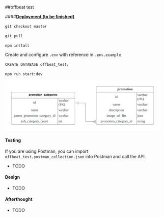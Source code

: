 ##offbeat test

####<ins><b>Deployment (to be finished)</b></ins>

`git checkout master`

`git pull`

`npm install`

Create and configure `.env` with reference in `.env.example`

`CREATE DATABASE offbeat_test;`

`npm run start:dev`

![Database ERD](db-erd.jpeg)

#### Testing

If you are using Postman, you can import `offbeat_test.postman_collection.json` into Postman and call the API.

-   TODO

#### Design

-   TODO

#### Afterthought

-   TODO
